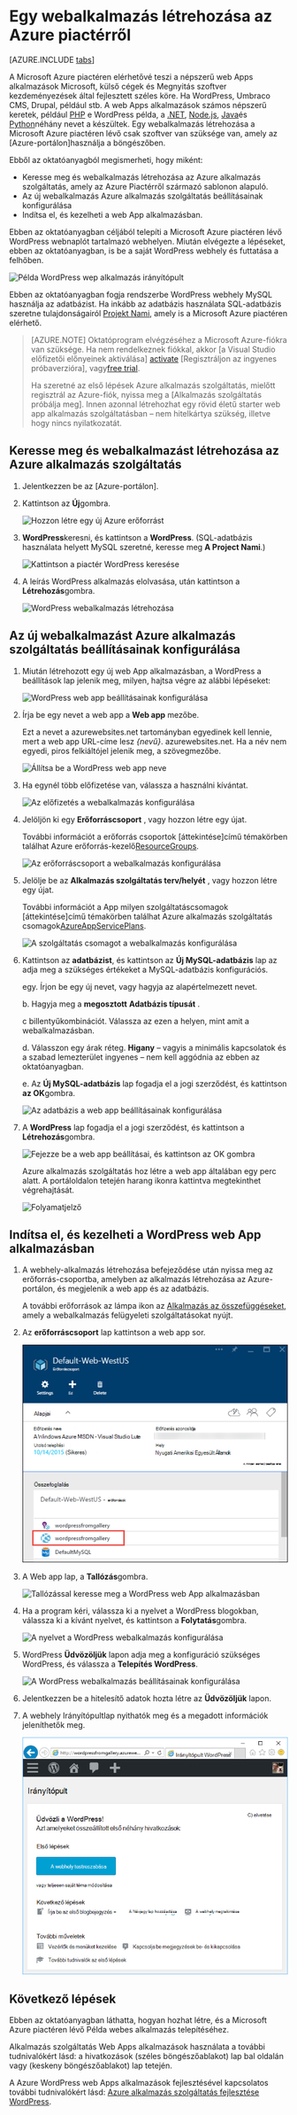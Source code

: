 <properties
    pageTitle="Egy webalkalmazás létrehozása a Microsoft Azure piactéren lévő |} Microsoft Azure"
    description="Megtudhatja, hogyan hozhat létre egy új WordPress web app a Microsoft Azure piactéren lévő az Azure-portálon."
    services="app-service\web"
    documentationCenter=""
    authors="rmcmurray"
    manager="wpickett"
    editor=""/>

<tags
    ms.service="app-service-web"
    ms.workload="na"
    ms.tgt_pltfrm="na"
    ms.devlang="na"
    ms.topic="get-started-article"
    ms.date="09/20/2016"
    ms.author="robmcm"/>

<!-- Note: This article replaces web-sites-php-web-site-gallery.md -->

# <a name="create-a-web-app-from-the-azure-marketplace"></a>Egy webalkalmazás létrehozása az Azure piactérről

[AZURE.INCLUDE [tabs](../../includes/app-service-web-get-started-nav-tabs.md)]

A Microsoft Azure piactéren elérhetővé teszi a népszerű web Apps alkalmazások Microsoft, külső cégek és Megnyitás szoftver kezdeményezések által fejlesztett széles köre. Ha WordPress, Umbraco CMS, Drupal, például stb. A web Apps alkalmazások számos népszerű keretek, például [PHP] e WordPress példa, a [.NET], [Node.js], [Java]és [Python]néhány nevet a készültek. Egy webalkalmazás létrehozása a Microsoft Azure piactéren lévő csak szoftver van szüksége van, amely az [Azure-portálon]használja a böngészőben.

Ebből az oktatóanyagból megismerheti, hogy miként:

* Keresse meg és webalkalmazás létrehozása az Azure alkalmazás szolgáltatás, amely az Azure Piactérről származó sablonon alapuló.
* Az új webalkalmazás Azure alkalmazás szolgáltatás beállításainak konfigurálása
* Indítsa el, és kezelheti a web App alkalmazásban.

Ebben az oktatóanyagban céljából telepíti a Microsoft Azure piactéren lévő WordPress webnaplót tartalmazó webhelyen. Miután elvégezte a lépéseket, ebben az oktatóanyagban, is be a saját WordPress webhely és futtatása a felhőben.

![Példa WordPress wep alkalmazás irányítópult][WordPressDashboard1]

Ebben az oktatóanyagban fogja rendszerbe WordPress webhely MySQL használja az adatbázist. Ha inkább az adatbázis használata SQL-adatbázis szeretne tulajdonságairól [Projekt Nami], amely is a Microsoft Azure piactéren elérhető.

> [AZURE.NOTE]
> Oktatóprogram elvégzéséhez a Microsoft Azure-fiókra van szüksége. Ha nem rendelkeznek fiókkal, akkor [a Visual Studio előfizetői előnyeinek aktiválása] [ activate] [Regisztráljon az ingyenes próbaverzióra], vagy[free trial].
>
> Ha szeretné az első lépések Azure alkalmazás szolgáltatás, mielőtt regisztrál az Azure-fiók, nyissa meg a [Alkalmazás szolgáltatás próbálja meg]. Innen azonnal létrehozhat egy rövid életű starter web app alkalmazás szolgáltatásban – nem hitelkártya szükség, illetve hogy nincs nyilatkozatát.

## <a name="find-and-create-a-web-app-in-azure-app-service"></a>Keresse meg és webalkalmazást létrehozása az Azure alkalmazás szolgáltatás

1. Jelentkezzen be az [Azure-portálon].

1. Kattintson az **Új**gombra.
    
    ![Hozzon létre egy új Azure erőforrást][MarketplaceStart]
    
1. **WordPress**keresni, és kattintson a **WordPress**. (SQL-adatbázis használata helyett MySQL szeretné, keresse meg **A Project Nami**.)

    ![Kattintson a piactér WordPress keresése][MarketplaceSearch]
    
1. A leírás WordPress alkalmazás elolvasása, után kattintson a **Létrehozás**gombra.

    ![WordPress webalkalmazás létrehozása][MarketplaceCreate]

## <a name="configure-azure-app-service-settings-for-your-new-web-app"></a>Az új webalkalmazást Azure alkalmazás szolgáltatás beállításainak konfigurálása

1. Miután létrehozott egy új web App alkalmazásban, a WordPress a beállítások lap jelenik meg, milyen, hajtsa végre az alábbi lépéseket:

    ![WordPress web app beállításainak konfigurálása][ConfigStart]

1. Írja be egy nevet a web app a **Web app** mezőbe.

    Ezt a nevet a azurewebsites.net tartományban egyedinek kell lennie, mert a web app URL-címe lesz *{nevű}*. azurewebsites.net. Ha a név nem egyedi, piros felkiáltójel jelenik meg, a szövegmezőbe.

    ![Állítsa be a WordPress web app neve][ConfigAppName]

1. Ha egynél több előfizetése van, válassza a használni kívántat. 

    ![Az előfizetés a webalkalmazás konfigurálása][ConfigSubscription]

1. Jelöljön ki egy **Erőforráscsoport** , vagy hozzon létre egy újat.

    További információt a erőforrás csoportok [áttekintése]című témakörben találhat Azure erőforrás-kezelő[ResourceGroups].

    ![Az erőforráscsoport a webalkalmazás konfigurálása][ConfigResourceGroup]

1. Jelölje be az **Alkalmazás szolgáltatás terv/helyét** , vagy hozzon létre egy újat.

    További információt a App milyen szolgáltatáscsomagok [áttekintése]című témakörben találhat Azure alkalmazás szolgáltatás csomagok[AzureAppServicePlans]. 

    ![A szolgáltatás csomagot a webalkalmazás konfigurálása][ConfigServicePlan]

1. Kattintson az **adatbázist**, és kattintson az **Új MySQL-adatbázis** lap az adja meg a szükséges értékeket a MySQL-adatbázis konfigurációs.

    egy. Írjon be egy új nevet, vagy hagyja az alapértelmezett nevet.

    b. Hagyja meg a **megosztott** **Adatbázis típusát** .

    c billentyűkombinációt. Válassza az ezen a helyen, mint amit a webalkalmazásban.

    d. Válasszon egy árak réteg. **Higany** – vagyis a minimális kapcsolatok és a szabad lemezterület ingyenes – nem kell aggódnia az ebben az oktatóanyagban.

    e. Az **Új MySQL-adatbázis** lap fogadja el a jogi szerződést, és kattintson **az OK**gombra. 

    ![Az adatbázis a web app beállításainak konfigurálása][ConfigDatabase]

1. A **WordPress** lap fogadja el a jogi szerződést, és kattintson a **Létrehozás**gombra. 

    ![Fejezze be a web app beállításai, és kattintson az OK gombra][ConfigFinished]

    Azure alkalmazás szolgáltatás hoz létre a web app általában egy perc alatt. A portáloldalon tetején harang ikonra kattintva megtekinthet végrehajtását.

    ![Folyamatjelző][ConfigProgress]

## <a name="launch-and-manage-your-wordpress-web-app"></a>Indítsa el, és kezelheti a WordPress web App alkalmazásban
    
1. A webhely-alkalmazás létrehozása befejeződése után nyissa meg az erőforrás-csoportba, amelyben az alkalmazás létrehozása az Azure-portálon, és megjelenik a web app és az adatbázis.

    A további erőforrások az lámpa ikon az [Alkalmazás az összefüggéseket][ApplicationInsights], amely a webalkalmazás felügyeleti szolgáltatásokat nyújt.

1. Az **erőforráscsoport** lap kattintson a web app sor.

    ![Jelölje ki a WordPress web App alkalmazásban][WordPressSelect]

1. A Web app lap, a **Tallózás**gombra.

    ![Tallózással keresse meg a WordPress web App alkalmazásban][WordPressBrowse]

1. Ha a program kéri, válassza ki a nyelvet a WordPress blogokban, válassza ki a kívánt nyelvet, és kattintson a **Folytatás**gombra.

    ![A nyelvet a WordPress webalkalmazás konfigurálása][WordPressLanguage]

1. WordPress **Üdvözöljük** lapon adja meg a konfiguráció szükséges WordPress, és válassza a **Telepítés WordPress**.

    ![A WordPress webalkalmazás beállításainak konfigurálása][WordPressConfigure]

1. Jelentkezzen be a hitelesítő adatok hozta létre az **Üdvözöljük** lapon.  

1. A webhely Irányítópultlap nyithatók meg és a megadott információk jeleníthetők meg.    

    ![A WordPress irányítópult megtekintése][WordPressDashboard2]

## <a name="next-steps"></a>Következő lépések

Ebben az oktatóanyagban láthatta, hogyan hozhat létre, és a Microsoft Azure piactéren lévő Példa webes alkalmazás telepítéséhez.

Alkalmazás szolgáltatás Web Apps alkalmazások használata a további tudnivalókért lásd: a hivatkozások (széles böngészőablakot) lap bal oldalán vagy (keskeny böngészőablakot) lap tetején.

A Azure WordPress web Apps alkalmazások fejlesztésével kapcsolatos további tudnivalókért lásd: [Azure alkalmazás szolgáltatás fejlesztése WordPress][WordPressOnAzure]. 

<!-- URL List -->

[PHP]: https://azure.microsoft.com/develop/php/
[.NET]: https://azure.microsoft.com/develop/net/
[NODE.js]: https://azure.microsoft.com/develop/nodejs/
[Java]: https://azure.microsoft.com/develop/java/
[Python]: https://azure.microsoft.com/develop/python/
[activate]: https://azure.microsoft.com/pricing/member-offers/msdn-benefits-details/
[free trial]: https://azure.microsoft.com/pricing/free-trial/
[Próbálja meg az App szolgáltatás]: http://go.microsoft.com/fwlink/?LinkId=523751
[ResourceGroups]: ../resource-group-overview.md
[AzureAppServicePlans]: ../app-service/azure-web-sites-web-hosting-plans-in-depth-overview.md
[ApplicationInsights]: https://azure.microsoft.com/services/application-insights/
[Azure portál]: https://portal.azure.com/
[Projekt Nami]: http://projectnami.org/
[WordPressOnAzure]: ./develop-wordpress-on-app-service-web-apps.md

<!-- IMG List -->

[MarketplaceStart]: ./media/app-service-web-create-web-app-from-marketplace/marketplacestart.png
[MarketplaceSearch]: ./media/app-service-web-create-web-app-from-marketplace/marketplacesearch.png
[MarketplaceCreate]: ./media/app-service-web-create-web-app-from-marketplace/marketplacecreate.png
[ConfigStart]: ./media/app-service-web-create-web-app-from-marketplace/configstart.png
[ConfigAppName]: ./media/app-service-web-create-web-app-from-marketplace/configappname.png
[ConfigSubscription]: ./media/app-service-web-create-web-app-from-marketplace/configsubscription.png
[ConfigResourceGroup]: ./media/app-service-web-create-web-app-from-marketplace/configresourcegroup.png
[ConfigServicePlan]: ./media/app-service-web-create-web-app-from-marketplace/configserviceplan.png
[ConfigDatabase]: ./media/app-service-web-create-web-app-from-marketplace/configdatabase.png
[ConfigFinished]: ./media/app-service-web-create-web-app-from-marketplace/configfinished.png
[ConfigProgress]: ./media/app-service-web-create-web-app-from-marketplace/configprogress.png
[WordPressSelect]: ./media/app-service-web-create-web-app-from-marketplace/wpselect.png
[WordPressBrowse]: ./media/app-service-web-create-web-app-from-marketplace/wpbrowse.png
[WordPressLanguage]: ./media/app-service-web-create-web-app-from-marketplace/wplanguage.png
[WordPressDashboard1]: ./media/app-service-web-create-web-app-from-marketplace/wpdashboard1.png
[WordPressDashboard2]: ./media/app-service-web-create-web-app-from-marketplace/wpdashboard2.png
[WordPressConfigure]: ./media/app-service-web-create-web-app-from-marketplace/wpconfigure.png
